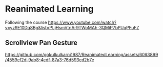 # Reanimated Learning

Following the course https://www.youtube.com/watch?v=yz9E10Dq8Bg&list=PLjHsmVtnAr9TWoMAh-3QMiP7bPUqPFuFZ

## Scrollview Pan Gesture
https://github.com/gokulkulkarni1987/ReanimatedLearning/assets/6063899/4559ef2d-9ab8-4cdf-87a3-76d593ed2b7e

